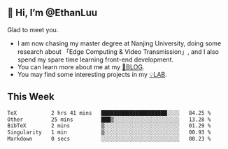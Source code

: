 ## 👋 Hi, I’m @EthanLuu

Glad to meet you.

- I am now chasing my master degree at Nanjing University, doing some research about 「Edge Computing & Video Transmission」, and I also spend my spare time learning front-end development.
- You can learn more about me at my [📝BLOG](https://blog.ethanloo.cn).
- You may find some interesting projects in my [💡LAB](https://lab.ethanloo.cn).

## This Week
<!--START_SECTION:waka-->

```txt
TeX           2 hrs 41 mins   █████████████████████░░░░   84.25 %
Other         25 mins         ███▒░░░░░░░░░░░░░░░░░░░░░   13.28 %
BibTeX        2 mins          ▒░░░░░░░░░░░░░░░░░░░░░░░░   01.29 %
Singularity   1 min           ▒░░░░░░░░░░░░░░░░░░░░░░░░   00.93 %
Markdown      0 secs          ░░░░░░░░░░░░░░░░░░░░░░░░░   00.23 %
```

<!--END_SECTION:waka-->
